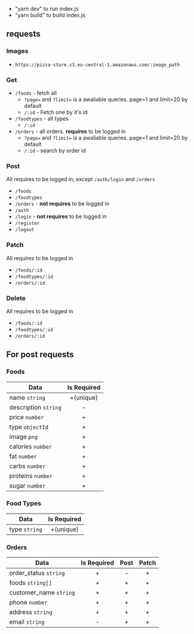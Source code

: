 - "yarn dev" to run index.js
- "yarn build" to build index.js

## requests
### Images

* `https://pizza-store.s3.eu-central-1.amazonaws.com/:image_path`

### Get

* `/foods` - fetch all
  * `?page=` and `?limit=` is a awaliable queries. page=1 and limit=20 by default
  * `/:id` - Fetch one by it's id
* `/foodtypes` - all types
  * `/:id` 
* `/orders` - all orders. **requires** to be logged in
  * `?page=` and `?limit=` is a awaliable queries. page=1 and limit=20 by default
  * `/:id` - search by order id

### Post

All requires to be logged in, except `/auth/login` and `/orders`
* `/foods`
* `/foodtypes`
* `/orders` - **not requires** to be logged in
* `/auth`
 * `/login` - **not requires** to be logged in
 * `/register` 
 * `/logout`
 
### Patch

All requires to be logged in
* `/foods/:id`
* `/foodtypes/:id`
* `/orders/:id`

### Delete

All requires to be logged in
* `/foods/:id`
* `/foodtypes/:id`
* `/orders/:id`

## For post requests
### Foods
|         Data         |     Is Required     |
| -------------------- |:-----------------:|
| name `string`        | +(unique)  |
| description `string` | -      |
| price `number`       | +          |
| type `objectId`      | +          |
| image `png`          | +          |
| calories `number`    | +          |
| fat `number`         | +          |
| carbs `number`       | +          |
| proteins `number`    | +          |
| sugar `number`       | +          |

### Food Types
|       Data        |       Is Required       |
| ----------------- |:-----------------:|
| type `string`     | +(unique)  |

### Orders
|       Data            | Is Required | Post | Patch |
| --------------------- |:-----------:|:----:|:-----:|
| order_status `string` |      +      |  -   |   +   |
| foods `string[]`      |      +      |  +   |   +   |
| customer_name `string`|      +      |  +   |   +   |
| phone `number`        |      +      |  +   |   +   |
| address `string`      |      +      |  +   |   +   |
| email `string`        |      -      |  +   |   +   |

